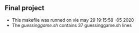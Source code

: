 ## Final project
- This makefile was runned on 
vie may 29 19:15:58 -05 2020
- The *guessinggame.sh* contains 37 guessinggame.sh lines
